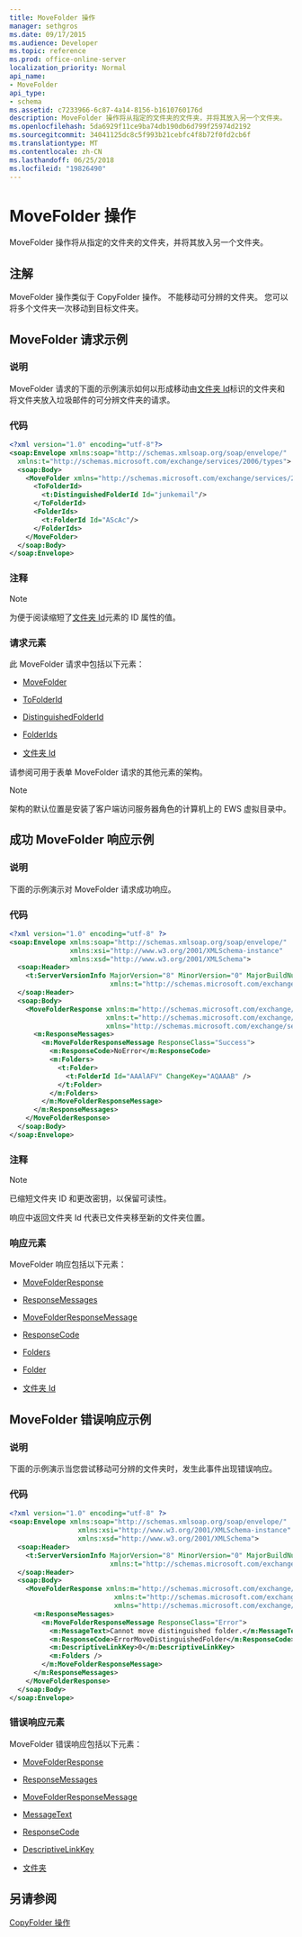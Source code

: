 ```yaml
---
title: MoveFolder 操作
manager: sethgros
ms.date: 09/17/2015
ms.audience: Developer
ms.topic: reference
ms.prod: office-online-server
localization_priority: Normal
api_name:
- MoveFolder
api_type:
- schema
ms.assetid: c7233966-6c87-4a14-8156-b1610760176d
description: MoveFolder 操作将从指定的文件夹的文件夹，并将其放入另一个文件夹。
ms.openlocfilehash: 5da6929f11ce9ba74db190db6d799f25974d2192
ms.sourcegitcommit: 34041125dc8c5f993b21cebfc4f8b72f0fd2cb6f
ms.translationtype: MT
ms.contentlocale: zh-CN
ms.lasthandoff: 06/25/2018
ms.locfileid: "19826490"
---
```

# <a name="movefolder-operation"></a>MoveFolder 操作

MoveFolder 操作将从指定的文件夹的文件夹，并将其放入另一个文件夹。
  
## <a name="remarks"></a>注解

MoveFolder 操作类似于 CopyFolder 操作。 不能移动可分辨的文件夹。 您可以将多个文件夹一次移动到目标文件夹。
  
## <a name="movefolder-request-example"></a>MoveFolder 请求示例

### <a name="description"></a>说明

MoveFolder 请求的下面的示例演示如何以形成移动由[文件夹 Id](folderid.md)标识的文件夹和将文件夹放入垃圾邮件的可分辨文件夹的请求。 
  
### <a name="code"></a>代码

```XML
<?xml version="1.0" encoding="utf-8"?>
<soap:Envelope xmlns:soap="http://schemas.xmlsoap.org/soap/envelope/"
  xmlns:t="http://schemas.microsoft.com/exchange/services/2006/types">
  <soap:Body>
    <MoveFolder xmlns="http://schemas.microsoft.com/exchange/services/2006/messages">
      <ToFolderId>
        <t:DistinguishedFolderId Id="junkemail"/>
      </ToFolderId>
      <FolderIds>
        <t:FolderId Id="AScAc"/>
      </FolderIds>
    </MoveFolder>
  </soap:Body>
</soap:Envelope>
```

### <a name="comments"></a>注释

> [!NOTE]
> 为便于阅读缩短了[文件夹 Id](folderid.md)元素的 ID 属性的值。 
  
### <a name="request-elements"></a>请求元素

此 MoveFolder 请求中包括以下元素：
  
- [MoveFolder](movefolder.md)
    
- [ToFolderId](tofolderid.md)
    
- [DistinguishedFolderId](distinguishedfolderid.md)
    
- [FolderIds](folderids.md)
    
- [文件夹 Id](folderid.md)
    
请参阅可用于表单 MoveFolder 请求的其他元素的架构。
  
> [!NOTE]
> 架构的默认位置是安装了客户端访问服务器角色的计算机上的 EWS 虚拟目录中。 
  
## <a name="successful-movefolder-response-example"></a>成功 MoveFolder 响应示例

### <a name="description"></a>说明

下面的示例演示对 MoveFolder 请求成功响应。 
  
### <a name="code"></a>代码

```XML
<?xml version="1.0" encoding="utf-8" ?>
<soap:Envelope xmlns:soap="http://schemas.xmlsoap.org/soap/envelope/" 
               xmlns:xsi="http://www.w3.org/2001/XMLSchema-instance" 
               xmlns:xsd="http://www.w3.org/2001/XMLSchema">
  <soap:Header>
    <t:ServerVersionInfo MajorVersion="8" MinorVersion="0" MajorBuildNumber="685" MinorBuildNumber="8" 
                         xmlns:t="http://schemas.microsoft.com/exchange/services/2006/types" />
  </soap:Header>
  <soap:Body>
    <MoveFolderResponse xmlns:m="http://schemas.microsoft.com/exchange/services/2006/messages" 
                        xmlns:t="http://schemas.microsoft.com/exchange/services/2006/types" 
                        xmlns="http://schemas.microsoft.com/exchange/services/2006/messages">
      <m:ResponseMessages>
        <m:MoveFolderResponseMessage ResponseClass="Success">
          <m:ResponseCode>NoError</m:ResponseCode>
          <m:Folders>
            <t:Folder>
              <t:FolderId Id="AAAlAFV" ChangeKey="AQAAAB" />
            </t:Folder>
          </m:Folders>
        </m:MoveFolderResponseMessage>
      </m:ResponseMessages>
    </MoveFolderResponse>
  </soap:Body>
</soap:Envelope>
```

### <a name="comments"></a>注释

> [!NOTE]
> 已缩短文件夹 ID 和更改密钥，以保留可读性。 
  
响应中返回文件夹 Id 代表已文件夹移至新的文件夹位置。
  
### <a name="response-elements"></a>响应元素

MoveFolder 响应包括以下元素：
  
- [MoveFolderResponse](movefolderresponse.md)
    
- [ResponseMessages](responsemessages.md)
    
- [MoveFolderResponseMessage](movefolderresponsemessage.md)
    
- [ResponseCode](responsecode.md)
    
- [Folders](folders-ex15websvcsotherref.md)
    
- [Folder](folder.md)
    
- [文件夹 Id](folderid.md)
    
## <a name="movefolder-error-response-example"></a>MoveFolder 错误响应示例

### <a name="description"></a>说明

下面的示例演示当您尝试移动可分辨的文件夹时，发生此事件出现错误响应。
  
### <a name="code"></a>代码

```XML
<?xml version="1.0" encoding="utf-8" ?>
<soap:Envelope xmlns:soap="http://schemas.xmlsoap.org/soap/envelope/" 
                 xmlns:xsi="http://www.w3.org/2001/XMLSchema-instance" 
                 xmlns:xsd="http://www.w3.org/2001/XMLSchema">
  <soap:Header>
    <t:ServerVersionInfo MajorVersion="8" MinorVersion="0" MajorBuildNumber="685" MinorBuildNumber="8" 
                         xmlns:t="http://schemas.microsoft.com/exchange/services/2006/types" />
  </soap:Header>
  <soap:Body>
    <MoveFolderResponse xmlns:m="http://schemas.microsoft.com/exchange/services/2006/messages" 
                          xmlns:t="http://schemas.microsoft.com/exchange/services/2006/types" 
                          xmlns="http://schemas.microsoft.com/exchange/services/2006/messages">
      <m:ResponseMessages>
        <m:MoveFolderResponseMessage ResponseClass="Error">
          <m:MessageText>Cannot move distinguished folder.</m:MessageText>
          <m:ResponseCode>ErrorMoveDistinguishedFolder</m:ResponseCode>
          <m:DescriptiveLinkKey>0</m:DescriptiveLinkKey>
          <m:Folders />
        </m:MoveFolderResponseMessage>
      </m:ResponseMessages>
    </MoveFolderResponse>
  </soap:Body>
</soap:Envelope>
```

### <a name="error-response-elements"></a>错误响应元素

MoveFolder 错误响应包括以下元素：
  
- [MoveFolderResponse](movefolderresponse.md)
    
- [ResponseMessages](responsemessages.md)
    
- [MoveFolderResponseMessage](movefolderresponsemessage.md)
    
- [MessageText](messagetext.md)
    
- [ResponseCode](responsecode.md)
    
- [DescriptiveLinkKey](descriptivelinkkey.md)
    
- [文件夹](folders-ex15websvcsotherref.md)
    
## <a name="see-also"></a>另请参阅



[CopyFolder 操作](copyfolder-operation.md)

